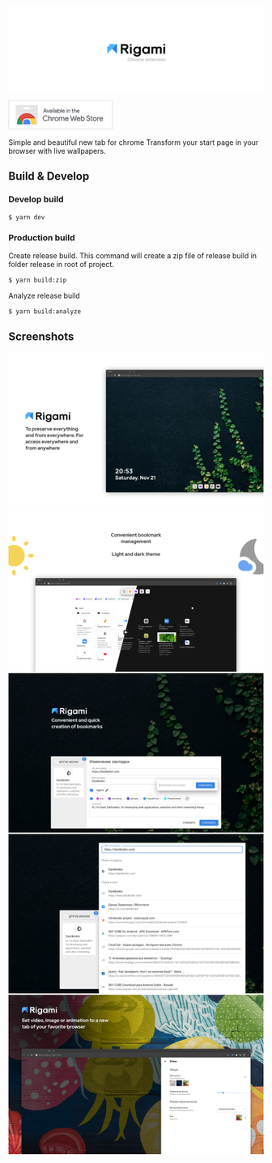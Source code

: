 ![Logo](docs/GitHub_readme_header.jpg)

[![Get from Chrome store](docs/ChromeWebStore_Badge.png)](https://chrome.google.com/webstore/detail/clocktab-%D0%BD%D0%BE%D0%B2%D0%B0%D1%8F-%D0%B2%D0%BA%D0%BB%D0%B0%D0%B4%D0%BA%D0%B0/ecnhbihahclkcfhpjhpgfilbjeambkkm)


Simple and beautiful new tab for chrome Transform your start page in your browser with live wallpapers.
## Build & Develop

### Develop build
```bash
$ yarn dev
```

### Production build
Create release build. This command will create a zip file of release build in folder release in root of project.
```bash
$ yarn build:zip
```
Analyze release build 
```bash
$ yarn build:analyze
```

## Screenshots

![screenshot 1](docs/en/screenshot_1.png)
![screenshot 2](docs/en/screenshot_2.png)
![screenshot 3](docs/en/screenshot_3.png)
![screenshot 4](docs/en/screenshot_4.png)
![screenshot 5](docs/en/screenshot_5.png)
